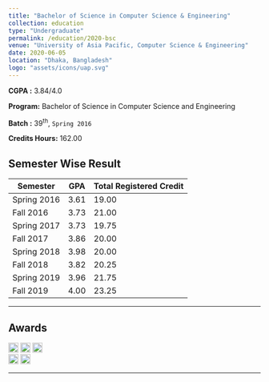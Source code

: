 ```yaml
---
title: "Bachelor of Science in Computer Science & Engineering"
collection: education
type: "Undergraduate"
permalink: /education/2020-bsc
venue: "University of Asia Pacific, Computer Science & Engineering"
date: 2020-06-05
location: "Dhaka, Bangladesh"
logo: "assets/icons/uap.svg"
---
```


**CGPA :** 3.84/4.0

**Program:** Bachelor of Science in Computer Science and Engineering

**Batch :** 39<sup>th</sup>, `Spring 2016`

**Credits Hours:** 162.00

Semester Wise Result
---

| Semester  | GPA   | Total Registered Credit |
|-----------|-------|--------------------------|
| Spring 2016 | 3.61  | 19.00        |
| Fall 2016   | 3.73  | 21.00        |
| Spring 2017 | 3.73  | 19.75        |
| Fall 2017   | 3.86  | 20.00        |
| Spring 2018 | 3.98  | 20.00        |
| Fall 2018   | 3.82  | 20.25        |
| Spring 2019 | 3.96  | 21.75        |
| Fall 2019   | 4.00  | 23.25        |

---

Awards
---
<img src="{{ base_path }}/assets/icons/vc1.svg" alt="Spring 2018" height="20">
<img src="{{ base_path }}/assets/icons/vc2.svg" alt="Spring 2019" height="20">
<img src="{{ base_path }}/assets/icons/vc3.svg" alt="Fall 2019" height="20"><br />
<img src="{{ base_path }}/assets/icons/dean1.svg" alt="Fall 2017" height="20">
<img src="{{ base_path }}/assets/icons/dean2.svg" alt="Fall 2018" height="20">

---
